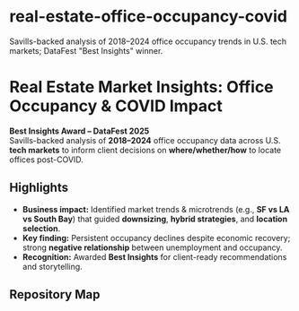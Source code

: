 # real-estate-office-occupancy-covid
Savills-backed analysis of 2018–2024 office occupancy trends in U.S. tech markets; DataFest "Best Insights" winner.

# Real Estate Market Insights: Office Occupancy & COVID Impact

**Best Insights Award – DataFest 2025**  
Savills-backed analysis of **2018–2024** office occupancy data across U.S. **tech markets** to inform client decisions on **where/whether/how** to locate offices post-COVID.

## Highlights
- **Business impact:** Identified market trends & microtrends (e.g., **SF vs LA vs South Bay**) that guided **downsizing**, **hybrid strategies**, and **location selection**.
- **Key finding:** Persistent occupancy declines despite economic recovery; strong **negative relationship** between unemployment and occupancy.
- **Recognition:** Awarded **Best Insights** for client-ready recommendations and storytelling.

## Repository Map
